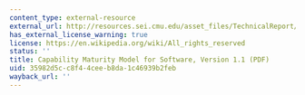 ```yaml
---
content_type: external-resource
external_url: http://resources.sei.cmu.edu/asset_files/TechnicalReport/1993_005_001_16211.pdf
has_external_license_warning: true
license: https://en.wikipedia.org/wiki/All_rights_reserved
status: ''
title: Capability Maturity Model for Software, Version 1.1 (PDF)
uid: 35982d5c-c8f4-4cee-b8da-1c46939b2feb
wayback_url: ''
---
```

